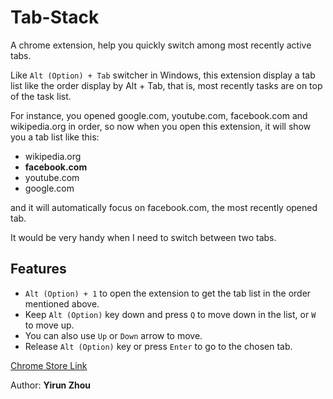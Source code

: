 # Tab-Stack

A chrome extension, help you quickly switch among most recently active tabs.

Like ``` Alt (Option) + Tab ``` switcher in Windows, this extension display a tab list like the order display by Alt + Tab, that is, most recently tasks are on top of the task list.

For instance, you opened google.com, youtube.com, facebook.com and wikipedia.org in order, so now when you open this extension, it will show you a tab list like this:
* wikipedia.org
* **facebook.com**
* youtube.com 
* google.com

and it will automatically focus on facebook.com, the most recently opened tab.

It would be very handy when I need to switch between two tabs.

## Features

* ``` Alt (Option) + 1 ``` to open the extension to get the tab list in the order mentioned above.
* Keep ``` Alt (Option) ``` key down and press ``` Q ``` to move down in the list, or ``` W ``` to move up.
* You can also use ``` Up ``` or ``` Down ``` arrow to move.
* Release ``` Alt (Option) ``` key or press ``` Enter ``` to go to the chosen tab.


[Chrome Store Link](https://chrome.google.com/webstore/detail/tab-stack/jipfnojdidlbelcajjonblnmmbcjnbpk?hl=zh-CN&authuser=2)

Author: **Yirun Zhou**
